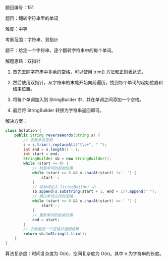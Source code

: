 题目编号：151

题目：翻转字符串里的单词

难度：中等

考察范围：字符串、双指针

题干：给定一个字符串，逐个翻转字符串中的每个单词。

解题思路：双指针

1. 首先去除字符串中多余的空格，可以使用 trim() 方法和正则表达式。

2. 然后使用双指针，从字符串的末尾开始向前遍历，找到每个单词的起始位置和结束位置。

3. 将每个单词加入到 StringBuilder 中，并在单词之间添加一个空格。

4. 最后将 StringBuilder 转换为字符串返回即可。

解决方案：

```java
class Solution {
    public String reverseWords(String s) {
        // 去除多余空格
        s = s.trim().replaceAll("\\s+", " ");
        int end = s.length() - 1;
        int start = end;
        StringBuilder sb = new StringBuilder();
        while (start >= 0) {
            // 找到单词的起始位置
            while (start >= 0 && s.charAt(start) != ' ') {
                start--;
            }
            // 将单词加入 StringBuilder 中
            sb.append(s.substring(start + 1, end + 1)).append(" ");
            // 跳过单词之间的空格
            while (start >= 0 && s.charAt(start) == ' ') {
                start--;
            }
            // 更新单词的结束位置
            end = start;
        }
        // 去除最后一个空格并返回结果
        return sb.toString().trim();
    }
}
```

算法复杂度：时间复杂度为 O(n)，空间复杂度为 O(n)。其中 n 为字符串的长度。